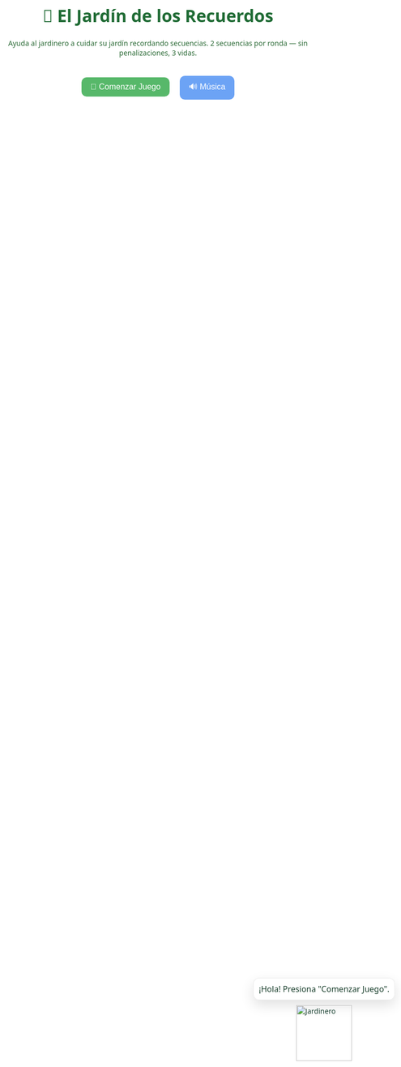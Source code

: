 <!DOCTYPE html>
<html lang="es">
<head>
<meta charset="utf-8" />
<meta name="viewport" content="width=device-width,initial-scale=1.0" />
<title>El Jardín de los Recuerdos 🌳</title>
<style>
  :root { --bottom-space: 200px; }
  html,body{ height:100%; margin:0; font-family: system-ui, -apple-system, "Segoe UI", Roboto, Arial;
    background: url("https://cdn.pixabay.com/photo/2015/06/19/21/24/avenue-815297_1280.jpg") center/cover no-repeat fixed; color: #153e2e; }
  /* Pantalla inicio */
  #startScreen{ position:fixed; inset:0; display:flex; flex-direction:column; align-items:center; justify-content:center;
    background: rgba(255,255,255,0.86); z-index:900; padding:20px; box-sizing:border-box; text-align:center; }
  #startScreen h1{ margin:0 0 8px; font-size:2.1rem; color:#1f6b34; }
  #startScreen p{ color:#2b6a36; max-width:640px; }
  .btn{ padding:10px 18px; border-radius:10px; border:0; cursor:pointer; background:#57b86a; color:white; font-size:1rem; margin:8px; }
  .btn.alt{ background:#6ca3f5; }
  /* Juego */
  #gameContainer{ display:none; padding:18px; min-height:100vh; box-sizing:border-box; }
  header.appbar{ display:flex; justify-content:center; margin-bottom:8px; }
  header.appbar h2{ margin:0; color:#143e29; background: rgba(255,255,255,0.7); padding:6px 14px; border-radius:8px; }
  .hud{ display:flex; justify-content:space-between; align-items:center; gap:12px; margin-bottom:10px; color:#1e6b2a; }
  #elements{ display:grid; gap:14px; justify-content:center; padding-bottom: var(--bottom-space); margin-top:6px; }
  .cell{ width:84px; height:84px; border-radius:12px; background: rgba(255,255,255,0.95);
    display:flex; align-items:center; justify-content:center; font-size:40px;
    box-shadow:0 6px 14px rgba(0,0,0,0.12); touch-action: manipulation; user-select:none; }
  .cell.active{ transform: scale(1.08); background:#c7f1d6; transition: all .16s; }
  /* Jardinero */
  #gardenerWrapper{ position:fixed; right:12px; bottom:12px; display:flex; flex-direction:column; align-items:center;
    gap:10px; z-index:1000; pointer-events:none; }
  #speechBubble{ min-width:160px; max-width:260px; font-size:16px; background: rgba(255,255,255,0.98); color:#173d2a;
    border-radius:12px; padding:10px; border:1px solid rgba(0,0,0,0.08); box-shadow:0 10px 26px rgba(0,0,0,0.12); text-align:center; }
  #gardenerImg{ width:110px; display:block; }
  /* Overlays */
  .overlay{ position:fixed; inset:0; display:none; align-items:center; justify-content:center; z-index:1200;
    background: rgba(255,255,255,0.95); text-align:center; }
  .overlay h2{ color:#1f6b34; margin:0 0 8px; }
  /* Animación pérdida de vida */
  .lifeLost { animation: shake 0.4s; color:#aaa !important; }
  @keyframes shake {
    0%{ transform:translate(0,0) rotate(0); }
    20%{ transform:translate(-3px,0) rotate(-5deg); }
    40%{ transform:translate(3px,0) rotate(5deg); }
    60%{ transform:translate(-3px,0) rotate(-5deg); }
    80%{ transform:translate(3px,0) rotate(5deg); }
    100%{ transform:translate(0,0) rotate(0); }
  }
  @media(max-width:520px){
    .cell{ width:72px; height:72px; font-size:34px; }
    #speechBubble{ font-size:15px; max-width:200px; }
    :root { --bottom-space: 170px; }
  }
</style>
</head>
<body>

<!-- Inicio -->
<div id="startScreen">
  <h1>🌳 El Jardín de los Recuerdos</h1>
  <p>Ayuda al jardinero a cuidar su jardín recordando secuencias. 2 secuencias por ronda — sin penalizaciones, 3 vidas.</p>
  <div style="margin-top:14px;">
    <button id="startBtn" class="btn">🌸 Comenzar Juego</button>
    <button id="musicBtnStart" class="btn alt">🔊 Música</button>
  </div>
</div>

<!-- Juego -->
<div id="gameContainer">
  <header class="appbar"><h2>El Jardín de los Recuerdos</h2></header>
  <div class="hud">
    <div id="scoreDisplay">Puntos: 0</div>
    <div id="livesDisplay">Vidas: 🌸🌸🌸</div>
  </div>
  <main id="elements"></main>
  <div style="display:flex; justify-content:center; gap:8px; margin-top:10px;">
    <button id="restartBtn" class="btn" style="background:#f6a45d">🔄 Reiniciar</button>
    <button id="musicBtnGame" class="btn alt">🔊 Música</button>
  </div>
</div>

<!-- Jardinero -->
<div id="gardenerWrapper">
  <div id="speechBubble">¡Hola! Presiona "Comenzar Juego".</div>
  <img id="gardenerImg" src="https://cdn.pixabay.com/photo/2014/04/03/11/53/gardener-311325_1280.png" alt="Jardinero">
</div>

<!-- Final -->
<div id="winOverlay" class="overlay">
  <div>
    <h2>🌟 ¡Gracias por jugar! 🌟</h2>
    <p id="winStats"></p>
    <div style="margin-top:12px;"><button id="winRestart" class="btn">Volver a jugar</button></div>
  </div>
</div>
<div id="loseOverlay" class="overlay">
  <div>
    <h2>💪 ¡Ánimo! 💪</h2>
    <p id="loseStats"></p>
    <div style="margin-top:12px;"><button id="loseRestart" class="btn">Reintentar</button></div>
  </div>
</div>

<!-- Sonidos -->
<audio id="bgMusic" loop src="https://files.freemusicarchive.org/storage-freemusicarchive-org/music/ccCommunity/Jahzzar/Traveller/Jahzzar_-_05_-_Siesta.mp3"></audio>
<audio id="sndSeq" src="https://actions.google.com/sounds/v1/cartoon/wood_plank_flicks.ogg"></audio>
<audio id="sndOk"  src="https://actions.google.com/sounds/v1/cartoon/wood_plank_flicks.ogg"></audio>
<audio id="sndErr" src="https://actions.google.com/sounds/v1/cartoon/metal_thud_and_clang.ogg"></audio>

<script>
const startScreen=document.getElementById('startScreen');
const startBtn=document.getElementById('startBtn');
const musicBtnStart=document.getElementById('musicBtnStart');
const gameContainer=document.getElementById('gameContainer');
const elementsWrap=document.getElementById('elements');
const scoreDisplay=document.getElementById('scoreDisplay');
const livesDisplay=document.getElementById('livesDisplay');
const restartBtn=document.getElementById('restartBtn');
const musicBtnGame=document.getElementById('musicBtnGame');
const speechBubble=document.getElementById('speechBubble');
const gardenerImg=document.getElementById('gardenerImg');
const winOverlay=document.getElementById('winOverlay');
const loseOverlay=document.getElementById('loseOverlay');
const winRestart=document.getElementById('winRestart');
const loseRestart=document.getElementById('loseRestart');
const winStats=document.getElementById('winStats');
const loseStats=document.getElementById('loseStats');

const bgMusic=document.getElementById('bgMusic');
const sndSeq=document.getElementById('sndSeq');
const sndOk=document.getElementById('sndOk');
const sndErr=document.getElementById('sndErr');

const rounds=[
  { name:"Sembrar las frutas 🌱", pool:['🌸','🌻','🌷','🌼'], cells:4 },
  { name:"Cosechar las frutas 🍎", pool:['🍎','🍌','🍐','🍇','🍓','🍊'], cells:6 },
  { name:"A juntar la cosecha 🧺", pool:['🥕','🌽','🍅','🍆','🥒','🥔','🫑','🧅'], cells:8 }
];

let currentRound=1, sequence=[], playerIndex=0, sequenceCount=0, score=0, lives=3, listening=false, musicOn=false;
let correctMoves=0, errors=0;

function setBubble(text, ms=3000){
  speechBubble.textContent=text;
  speechBubble.style.display='block';
  setTimeout(()=>{ if(speechBubble.textContent===text) speechBubble.style.display='none'; },ms);
}
function updateHUD(){
  let livesStr="";
  for(let i=0;i<3;i++){
    if(i<lives) livesStr+="🌸";
    else livesStr+="<span class='lifeLost'>🌸</span>";
  }
  livesDisplay.innerHTML="Vidas: "+livesStr;
  scoreDisplay.textContent='Puntos: '+score;
}
async function safePlay(audioEl){ try{ audioEl.currentTime=0; await audioEl.play(); }catch{} }
async function toggleMusic(){
  if(musicOn){ bgMusic.pause(); musicOn=false; }
  else{ await safePlay(bgMusic); musicOn=!bgMusic.paused; }
  musicBtnStart.textContent=musicOn?'🔇 Música':'🔊 Música';
  musicBtnGame.textContent=musicOn?'🔇 Música':'🔊 Música';
}

musicBtnStart.addEventListener('click', toggleMusic);
musicBtnGame.addEventListener('click', toggleMusic);

function buildBoard(roundIndex){
  elementsWrap.innerHTML='';
  elementsWrap.style.gridTemplateColumns=`repeat(${rounds[roundIndex-1].cells/2}, minmax(72px,84px))`;
  const pool=rounds[roundIndex-1].pool;
  for(let i=0;i<rounds[roundIndex-1].cells;i++){
    const div=document.createElement('div');
    div.className='cell'; div.dataset.idx=i; div.textContent=pool[i];
    div.addEventListener('pointerdown',(ev)=>{ev.preventDefault(); onCellPressed(i);});
    elementsWrap.appendChild(div);
  }
}
function generateSequence(len){
  const poolLen=rounds[currentRound-1].cells;
  return Array.from({length:len},()=>Math.floor(Math.random()*poolLen));
}
async function showSequence(seq){
  listening=false; setBubble('Observa la secuencia...',2500);
  await new Promise(r=>setTimeout(r,2500));
  const cells=[...elementsWrap.querySelectorAll('.cell')];
  for(let idx of seq){
    const cell=cells[idx]; if(cell){ cell.classList.add('active'); safePlay(sndSeq);
    await new Promise(r=>setTimeout(r,700)); cell.classList.remove('active'); await new Promise(r=>setTimeout(r,150)); }
  }
  listening=true; setBubble('¡Tu turno! Repite la secuencia',2200);
}
function startRound(){
  if(currentRound>rounds.length){ gameOverWin(); return; }
  sequenceCount=0; setBubble('Ronda '+currentRound+': '+rounds[currentRound-1].name,4000);
  buildBoard(currentRound); setTimeout(()=> startNewSequence(),900);
}
function startNewSequence(){
  const len=2+(currentRound-1)+sequenceCount;
  sequence=generateSequence(len); playerIndex=0;
  showSequence(sequence);
}
function loseLife(){
  lives=Math.max(0,lives-1);
  updateHUD();
  setBubble(`Has perdido una vida 😢. Te quedan ${lives} 🌸`,3500);
  if(lives<=0){ setTimeout(()=>gameOverLose(),700); }
  else { setTimeout(()=>showSequence(sequence),1000); }
}
function onCellPressed(idx){
  if(!listening) return;
  if(idx!==sequence[playerIndex]){
    safePlay(sndErr); errors++; listening=false; playerIndex=0; loseLife(); return;
  }
  safePlay(sndOk); correctMoves++;
  const cell=[...elementsWrap.querySelectorAll('.cell')][idx];
  if(cell){ cell.classList.add('active'); setTimeout(()=>cell.classList.remove('active'),220); }
  playerIndex++; score+=10; updateHUD();
  if(playerIndex>=sequence.length){
    score+=20; updateHUD(); sequenceCount++; listening=false;
    if(sequenceCount<2){ setBubble('¡Muy bien! Otra secuencia.',1800); setTimeout(()=>startNewSequence(),1000);}
    else { setBubble('¡Ronda completada! 🎉',2000); currentRound++; setTimeout(()=>startRound(),1500); }
  }
}
function gameOverWin(){
  gameContainer.style.display='none'; winOverlay.style.display='flex';
  winStats.textContent=`Puntos: ${score} | Rondas completadas: ${rounds.length} | Secuencias correctas: ${correctMoves} | Errores: ${errors}`;
}
function gameOverLose(){
  gameContainer.style.display='none'; loseOverlay.style.display='flex';
  loseStats.textContent=`Puntos: ${score} | Rondas alcanzadas: ${currentRound-1} | Secuencias correctas: ${correctMoves} | Errores: ${errors}`;
}
function startBtnClicked(){
  startScreen.style.display='none'; gameContainer.style.display='block';
  currentRound=1; score=0; lives=3; sequenceCount=0; playerIndex=0; correctMoves=0; errors=0;
  updateHUD(); setTimeout(()=>startRound(),400);
}
startBtn.addEventListener('click', startBtnClicked);
restartBtn.addEventListener('click', ()=>{ winOverlay.style.display='none'; loseOverlay.style.display='none'; startBtnClicked(); });
winRestart.addEventListener('click', ()=>{ winOverlay.style.display='none'; startBtnClicked(); });
loseRestart.addEventListener('click', ()=>{ loseOverlay.style.display='none'; startBtnClicked(); });

updateHUD(); setBubble('¡Hola! Presiona "Comenzar Juego".',4000);
</script>
</body>
</html>
